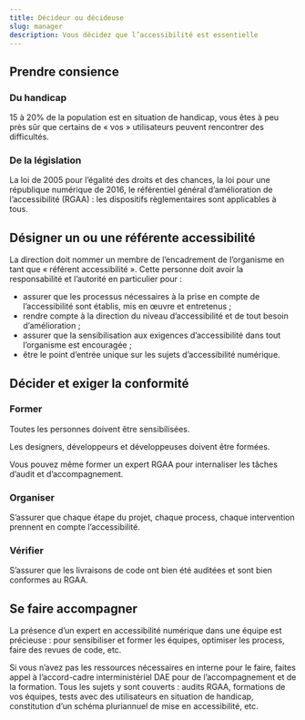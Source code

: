 ```yaml
---
title: Décideur ou décideuse
slug: manager
description: Vous décidez que l’accessibilité est essentielle
---
```


## Prendre consience

### Du handicap

15 à 20% de la population est en situation de handicap, vous êtes à peu près sûr que certains de « vos » utilisateurs peuvent rencontrer des difficultés.

### De la législation
La loi de 2005 pour l’égalité des droits et des chances, la loi pour une république numérique de 2016, le référentiel général d’amélioration de l’accessibilité (RGAA) : les dispositifs règlementaires sont applicables à tous.

## Désigner un ou une référente accessibilité

La direction doit nommer un membre de l’encadrement de l’organisme en tant que « référent accessibilité ». Cette personne doit avoir la responsabilité et l’autorité en particulier pour :

* assurer que les processus nécessaires à la prise en compte de l’accessibilité sont établis, mis en œuvre et entretenus ;
* rendre compte à la direction du niveau d’accessibilité et de tout besoin d’amélioration ;
* assurer que la sensibilisation aux exigences d’accessibilité dans tout l’organisme est encouragée ;
* être le point d’entrée unique sur les sujets d’accessibilité numérique.

## Décider et exiger la conformité

### Former

Toutes les personnes doivent être sensibilisées.

Les designers, développeurs et développeuses doivent être formées.

Vous pouvez même former un expert RGAA pour internaliser les tâches d’audit et d’accompagnement.

### Organiser

S’assurer que chaque étape du projet, chaque process, chaque intervention prennent en compte l’accessibilité.

### Vérifier

S’assurer que les livraisons de code ont bien été auditées et sont bien conformes au RGAA.

## Se faire accompagner

La présence d’un expert en accessibilité numérique dans une équipe est précieuse : pour sensibiliser et former les équipes, optimiser les process, faire des revues de code, etc.

Si vous n’avez pas les ressources nécessaires en interne pour le faire, faites appel à l’accord-cadre interministériel DAE pour de l’accompagnement et de la formation. Tous les sujets y sont couverts : audits RGAA, formations de vos équipes, tests avec des utilisateurs en situation de handicap, constitution d’un schéma pluriannuel de mise en accessibilité, etc.